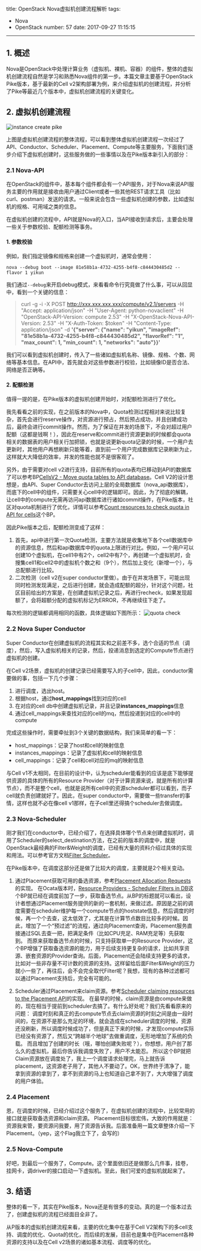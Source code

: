 title: OpenStack Nova虚拟机创建流程解析
tags:
  - Nova
  - OpenStack
number: 57
date: 2017-09-27 11:15:15
---

## 1. 概述
Nova是OpenStack中处理计算业务（虚拟机、裸机、容器）的组件，整体的虚拟机创建流程自然是学习和熟悉Nova组件的第一步。本篇文章主要基于OpenStack Pike版本，基于最新的Cell v2架构部署为例，来介绍虚拟机的创建流程，并分析了Pike等最近几个版本中，虚拟机创建流程的关键变化。

<!--more-->

## 2. 虚拟机创建流程
![instance create pike](https://user-images.githubusercontent.com/1736354/31421492-36a84bdc-ae7a-11e7-94b3-d85fab04762c.png)

上图是虚拟机创建流程的整体流程，可以看到整体虚拟机创建流程一次经过了API、Conductor、Scheduler、Placement、Compute等主要服务，下面我们逐步介绍下虚拟机创建时，这些服务做的一些事情以及在Pike版本新引入的部分：
### 2.1 Nova-API
在OpenStack的组件中，基本每个组件都会有一个API服务，对于Nova来说API服务主要的作用就是接收由用户通过Client或者一些其他REST请求工具（比如 curl、postman）发送的请求。一般来说会包含一些虚拟机创建的参数，比如虚拟机的规格、可用域之类的信息。

在虚拟机创建的流程中，API就是Nova的入口，当API接收到请求后，主要会处理一些关于参数校验、配额检测等事务。
#### 1. 参数校验
例如，我们指定镜像和规格来创建一个虚拟机时，通常会使用：
```shell
nova --debug boot --image 81e58b1a-4732-4255-b4f8-c844430485d2 --flavor 1 yikun
```
我们通过`--debug`来开启debug模式，来看看命令行究竟做了什么事，可以从回显中，看到一个关键的信息：

> curl -g -i -X POST http://xxx.xxx.xxx.xxx/compute/v2.1/servers -H "Accept: application/json" -H "User-Agent: python-novaclient" -H "OpenStack-API-Version: compute 2.53" -H "X-OpenStack-Nova-API-Version: 2.53" -H "X-Auth-Token: $token" -H "Content-Type: application/json" -d **'{"server": {"name": "yikun", "imageRef": "81e58b1a-4732-4255-b4f8-c844430485d2", "flavorRef": "1", "max_count": 1, "min_count": 1, "networks": "auto"}}'**

我们可以看到虚拟机创建时，传入了一些诸如虚拟机名称、镜像、规格、个数、网络等基本信息。在API中，首先就会对这些参数进行校验，比如镜像ID是否合法、网络是否正确等。

#### 2. 配额检测
值得一提的是，在Pike版本的虚拟机创建开始时，对配额检测进行了优化。

我先看看之前的实现，在之前版本的Nova中，Quota检测过程相对来说比较复杂，首先会进行reserve操作，对资源进行预占，然后预占成功，并且创建成功后，最终会进行commit操作。然而，为了保证在并发的场景下，不会对超过用户配额（这都是钱啊！），因此在reserve和commit进行资源更新的时候都会quota相关的数据表的用户相关行加把锁，也就是说更新quota记录的时候，一个用户去更新时，其他用户再想刷新只能等着，直到前一个用户完成数据库记录刷新为止，这样就大大降低的效率，并发的性能也就不是很客观了。

另外，由于需要对cell v2进行支持，目前所有的quota表均已移动到API的数据库了可以参考BP[CellsV2 - Move quota tables to API database](https://specs.openstack.org/openstack/nova-specs/specs/ocata/approved/cells-quota-api-db.html)。Cell V2的设计思想是，由API、Super Conductor去访问上层的全局数据库（nova_api数据库），而底下的cell中的组件，只需要关心cell中的逻辑即可。因此，为了彻底的解耦，让cell中的compute无需再访问api数据库进行诸如commit操作，在Pike版本，社区对quota机制进行了优化，详情可以参考[Count resources to check quota in API for cells](https://specs.openstack.org/openstack/nova-specs/specs/pike/approved/cells-count-resources-to-check-quota-in-api.html)这个BP。

因此Pike版本之后，配额检测变成了这样：
1. 首先，api中进行第一次Quota检测，主要方法就是收集地下各个cell数据库中的资源信息，然后和api数据库中的quota上限进行对比。例如，一个用户可以创建10个虚拟机，在cell1中有2个，cell2中有7个，再创建一个虚拟机时，会搜集cell1和cell2中的虚拟机个数之和（9个），然后加上变化（新增一个），与总配额进行比较。
2. 二次检测（cell v2在super conductor里做）。由于在并发场景下，可能出现同时检测发现满足，之后进行创建，就会造成配额的超分，针对这个问题，社区目前给出的方案是，在创建虚拟机记录之后，再进行recheck，如果发现超额了，会将超额分配的虚拟机标记为ERROR，不再继续往下走了。

每次检测的逻辑都调用相同的函数，具体逻辑如下图所示：
![quota check](https://user-images.githubusercontent.com/1736354/30894282-6c4a59c0-a375-11e7-8396-c3faad0a683d.png)

### 2.2 Nova Super Conductor
Super Conductor在创建虚拟机的流程其实和之前差不多，选个合适的节点（调度），然后，写入虚拟机相关的记录，然后，投递消息到选定的Compute节点进行虚拟机的创建。

在Cell v2场景，虚拟机的创建记录已经需要写入的子cell中，因此，conductor需要做的事，包括一下几个步骤：
1. 进行调度，选出host。
2. 根据host，通过**host_mappings**找到对应的cell
3. 在对应的cell db中创建虚拟机记录，并且记录**instances_mappings**信息
4. 通过cell_mappings来查找对应的cell的mq，然后投递到对应的cell中的compute

完成这些操作时，需要牵扯到3个关键的数据结构，我们来简单的看一下：
* host_mappings：记录了host和cell的映射信息
* instances_mappings：记录了虚拟机和cell的映射信息
* cell_mappings：记录了cell和cell对应的mq的映射信息

与Cell v1不太相同，在目前的设计中，认为scheduler能看到的应该是底下能够提供资源的具体的所有的Resource Provider（对于计算资源来说，就是所有的计算节点），而不是整个cell，也就是说所有cell中的资源scheduler都可以看到，而子cell就负责创建就好了。因此，在super conductor中，需要做一些transfer的事情，这样也就不必在像cell v1那样，在子cell里还得搞个scheduler去做调度。

### 2.3 Nova-Scheduler
刚才我们在conductor中，已经介绍了，在选择具体哪个节点来创建虚拟机时，调用了Scheduler的select_destination方法，在之前的版本的调度中，就是OpenStack最经典的Filter&Weight的调度，已经有大量的资料介绍过具体的实现和用法。可以参考官方文档[Filter Scheduler](https://docs.openstack.org/nova/latest/user/filter-scheduler.html)。

在Pike版本中，在调度这部分还是做了比较大的调度，主要就是2个相关变动。
1. 通过Placement获取可用的备选资源，参考[Placement Allocation Requests](https://specs.openstack.org/openstack/nova-specs/specs/pike/approved/placement-allocation-requests.html)的实现。
在Ocata版本时，[Resource Providers - Scheduler Filters in DB](https://specs.openstack.org/openstack/nova-specs/specs/ocata/implemented/resource-providers-scheduler-db-filters.html)这个BP就已经在调度前加了一步，获取备选节点。从BP的标题就可以看出，设计者想通过Placement服务提供的新的一套机制，来做过滤。原因是之前的调度需要在scheduler维护每一个compute节点的hoststate信息，然后调度的时候，再一个个去查，这太低效了，尤其是在计算节点数目比较多的时候。因此，增加了一个“预过滤”的流程，通过向Placement查询，Placement服务直接通过SQL去查一把，把满足条件（比如CPU充足、RAM充足等）先获取到。
而原来获取备选节点的时候，只支持获取单一的Resource Provider，这个BP增强了获取备选资源的能力，用于后续支持更复杂的请求，比如共享资源、嵌套资源的Provider查询。后面，Placement还会陆续支持更多的请求，比如对一些非存量不可计数的资源的支持。这样留给后面Filter&Weight的压力就小一些了，再往后，会不会完全取代Filter呢？我想，现有的各种过滤都可以通过Placement支持后，完全有可能的。

2. Scheduler通过Placement来claim资源。参考[Scheduler claiming resources to the Placement API](https://blueprints.launchpad.net/nova/+spec/placement-claims)的实现。
在最早的时候，claim资源是由compute来做的，现在相当于提前到scheduler去搞了。有什么好处呢？我们先看看原来的问题：
调度时刻和真正的去compute节点去claim资源的时刻之间是由一段时间的，在资源不是那么充足的环境，就会造成在scheduler调度的时候，资源还没刷新，所以调度时候成功了，但是真正下来的时候，才发现compute实际已经没有资源了，然后又“跨越半个地球”去做重调度，无形地增加了系统的负载。
而且增加了创建的时长（哦，哪怕创建失败呢？），你想想，用户创了那么久的虚拟机，最后你告诉我调度失败了，用户不太能忍。
所以这个BP就把Claim资源放在调度处了，我上一个调度请求处理完，马上就告诉placement，这资源老子用了，其他人不要动了。OK，世界终于清净了，能拿到资源的拿到了，拿不到资源的马上也知道自己拿不到了，大大增强了调度的用户体验。

### 2.4 Placement
恩，在调度的时候，已经介绍过这个服务了，在虚拟机创建的流程中，比较常用的接口就是获取备选资源和claim资源。
Placement目标很宏伟，大致的作用就是：资源我来管，要资源问我要，用了资源告诉我。后面准备用一篇文章整体介绍一下Placement。（yep，这个Flag我立下了，会写的）

### 2.5 Nova-Compute
好吧，到最后一个服务了，Compute。这个里面依旧还是做那么几件事，挂卷，挂网卡，调driver的接口启动一下虚拟机。至此，我们可爱的虚拟机就起来了。

## 3. 结语
整体的看一下，其实在Pike版本，Nova还是有很多的变动。真的是一个版本过去了，创建虚拟机的流程已经面目全非了。

从P版本的虚拟机创建流程来看，主要的优化集中在基于Cell V2架构下的多cell支持、调度的优化、Quota的优化，而后续的发展，目前也是集中在Placement各种资源的支持以及在Cell v2场景的诸如基本流程、调度等的优化。



